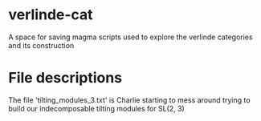 # verlinde-cat
A space for saving magma scripts used to explore the verlinde categories and its construction

# File descriptions
The file 'tilting_modules_3.txt' is Charlie starting to mess around trying to build our indecomposable tilting modules for SL(2, 3)
